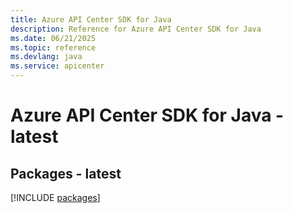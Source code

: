 ```yaml
---
title: Azure API Center SDK for Java
description: Reference for Azure API Center SDK for Java
ms.date: 06/21/2025
ms.topic: reference
ms.devlang: java
ms.service: apicenter
---
```

# Azure API Center SDK for Java - latest
## Packages - latest
[!INCLUDE [packages](api-center-index.md)]